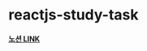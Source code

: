 # reactjs-study-task
#### [노션 LINK](https://www.notion.so/SOPT-React-Study-68fd4a5ea2a249b0bddd009beababc52)